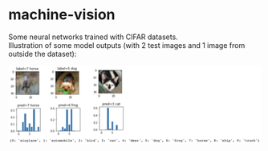 # machine-vision

Some neural networks trained with CIFAR datasets. <br>
Illustration of some model outputs (with 2 test images and 1 image from outside the dataset):

<img src="image_classification_nn/my_images/classification_test.jpg" width="1024">
